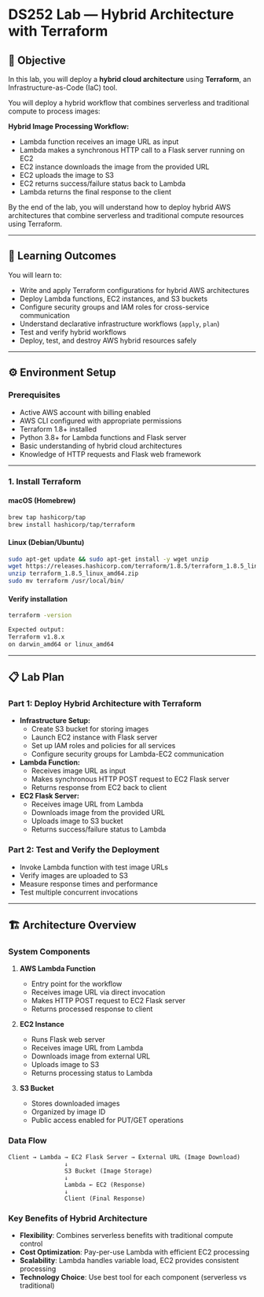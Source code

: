 # DS252 Lab — Hybrid Architecture with Terraform

## 🎯 Objective
In this lab, you will deploy a **hybrid cloud architecture** using **Terraform**, an Infrastructure-as-Code (IaC) tool.

You will deploy a hybrid workflow that combines serverless and traditional compute to process images:

**Hybrid Image Processing Workflow:**
- Lambda function receives an image URL as input
- Lambda makes a synchronous HTTP call to a Flask server running on EC2
- EC2 instance downloads the image from the provided URL
- EC2 uploads the image to S3
- EC2 returns success/failure status back to Lambda
- Lambda returns the final response to the client

By the end of the lab, you will understand how to deploy hybrid AWS architectures that combine serverless and traditional compute resources using Terraform.

---

## 🧠 Learning Outcomes
You will learn to:
- Write and apply Terraform configurations for hybrid AWS architectures
- Deploy Lambda functions, EC2 instances, and S3 buckets
- Configure security groups and IAM roles for cross-service communication
- Understand declarative infrastructure workflows (`apply`, `plan`)
- Test and verify hybrid workflows
- Deploy, test, and destroy AWS hybrid resources safely

---

## ⚙️ Environment Setup

### Prerequisites
- Active AWS account with billing enabled
- AWS CLI configured with appropriate permissions
- Terraform 1.8+ installed
- Python 3.8+ for Lambda functions and Flask server
- Basic understanding of hybrid cloud architectures
- Knowledge of HTTP requests and Flask web framework

---

### 1. Install Terraform

#### macOS (Homebrew)
```bash
brew tap hashicorp/tap
brew install hashicorp/tap/terraform
```

#### Linux (Debian/Ubuntu)
```bash
sudo apt-get update && sudo apt-get install -y wget unzip
wget https://releases.hashicorp.com/terraform/1.8.5/terraform_1.8.5_linux_amd64.zip
unzip terraform_1.8.5_linux_amd64.zip
sudo mv terraform /usr/local/bin/
```

#### Verify installation
```bash
terraform -version

Expected output:
Terraform v1.8.x
on darwin_amd64 or linux_amd64
```

---

## 📋 Lab Plan

### Part 1: Deploy Hybrid Architecture with Terraform
- **Infrastructure Setup:**
  - Create S3 bucket for storing images
  - Launch EC2 instance with Flask server
  - Set up IAM roles and policies for all services
  - Configure security groups for Lambda-EC2 communication
- **Lambda Function:**
  - Receives image URL as input
  - Makes synchronous HTTP POST request to EC2 Flask server
  - Returns response from EC2 back to client
- **EC2 Flask Server:**
  - Receives image URL from Lambda
  - Downloads image from the provided URL
  - Uploads image to S3 bucket
  - Returns success/failure status to Lambda

### Part 2: Test and Verify the Deployment
- Invoke Lambda function with test image URLs
- Verify images are uploaded to S3
- Measure response times and performance
- Test multiple concurrent invocations

---

## 🏗️ Architecture Overview

### System Components

1. **AWS Lambda Function**
   - Entry point for the workflow
   - Receives image URL via direct invocation
   - Makes HTTP POST request to EC2 Flask server
   - Returns processed response to client

2. **EC2 Instance**
   - Runs Flask web server
   - Receives image URL from Lambda
   - Downloads image from external URL
   - Uploads image to S3
   - Returns processing status to Lambda

3. **S3 Bucket**
   - Stores downloaded images
   - Organized by image ID
   - Public access enabled for PUT/GET operations

### Data Flow

```
Client → Lambda → EC2 Flask Server → External URL (Image Download)
                ↓
                S3 Bucket (Image Storage)
                ↓
                Lambda ← EC2 (Response)
                ↓
                Client (Final Response)
```

### Key Benefits of Hybrid Architecture

- **Flexibility**: Combines serverless benefits with traditional compute control
- **Cost Optimization**: Pay-per-use Lambda with efficient EC2 processing
- **Scalability**: Lambda handles variable load, EC2 provides consistent processing
- **Technology Choice**: Use best tool for each component (serverless vs traditional)